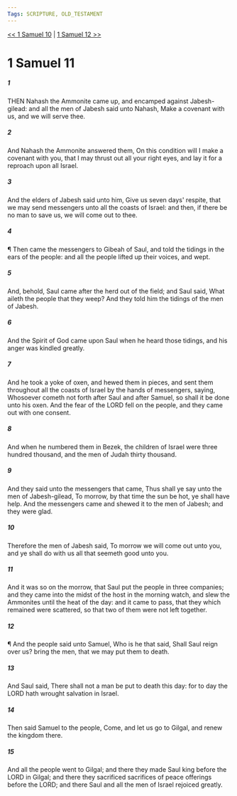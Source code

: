 ```yaml
---
Tags: SCRIPTURE, OLD_TESTAMENT
---
```


[<< 1 Samuel 10](OLD_TESTAMENT/09_1_Samuel/1_Samuel_10.md) | [1 Samuel 12 >>](OLD_TESTAMENT/09_1_Samuel/1_Samuel_12.md)

# 1 Samuel 11

##### 1

THEN Nahash the Ammonite came up, and encamped against Jabesh-gilead: and all the men of Jabesh said unto Nahash, Make a covenant with us, and we will serve thee.

##### 2

And Nahash the Ammonite answered them, On this condition will I make a covenant with you, that I may thrust out all your right eyes, and lay it for a reproach upon all Israel.

##### 3

And the elders of Jabesh said unto him, Give us seven days' respite, that we may send messengers unto all the coasts of Israel: and then, if there be no man to save us, we will come out to thee.

##### 4

¶ Then came the messengers to Gibeah of Saul, and told the tidings in the ears of the people: and all the people lifted up their voices, and wept.

##### 5

And, behold, Saul came after the herd out of the field; and Saul said, What aileth the people that they weep? And they told him the tidings of the men of Jabesh.

##### 6

And the Spirit of God came upon Saul when he heard those tidings, and his anger was kindled greatly.

##### 7

And he took a yoke of oxen, and hewed them in pieces, and sent them throughout all the coasts of Israel by the hands of messengers, saying, Whosoever cometh not forth after Saul and after Samuel, so shall it be done unto his oxen. And the fear of the LORD fell on the people, and they came out with one consent.

##### 8

And when he numbered them in Bezek, the children of Israel were three hundred thousand, and the men of Judah thirty thousand.

##### 9

And they said unto the messengers that came, Thus shall ye say unto the men of Jabesh-gilead, To morrow, by that time the sun be hot, ye shall have help. And the messengers came and shewed it to the men of Jabesh; and they were glad.

##### 10

Therefore the men of Jabesh said, To morrow we will come out unto you, and ye shall do with us all that seemeth good unto you.

##### 11

And it was so on the morrow, that Saul put the people in three companies; and they came into the midst of the host in the morning watch, and slew the Ammonites until the heat of the day: and it came to pass, that they which remained were scattered, so that two of them were not left together.

##### 12

¶ And the people said unto Samuel, Who is he that said, Shall Saul reign over us? bring the men, that we may put them to death.

##### 13

And Saul said, There shall not a man be put to death this day: for to day the LORD hath wrought salvation in Israel.

##### 14

Then said Samuel to the people, Come, and let us go to Gilgal, and renew the kingdom there.

##### 15

And all the people went to Gilgal; and there they made Saul king before the LORD in Gilgal; and there they sacrificed sacrifices of peace offerings before the LORD; and there Saul and all the men of Israel rejoiced greatly.
